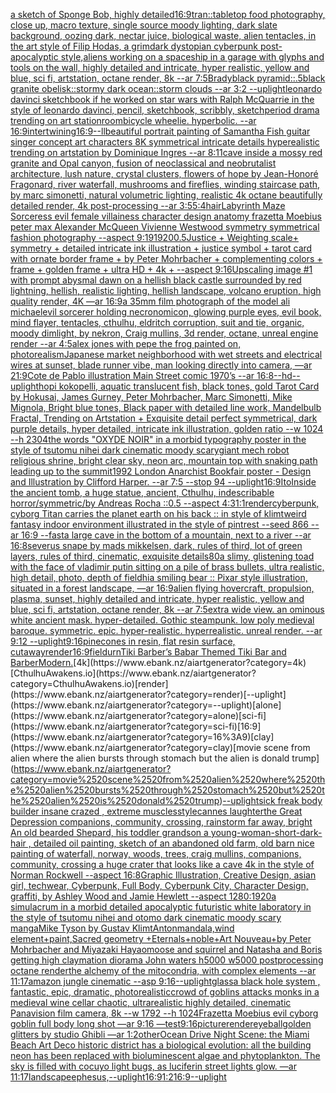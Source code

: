 [a sketch of  Sponge Bob, highly detailed](https://www.ebank.nz/aiartgenerator?category=a%2520sketch%2520of%2520%2520Sponge%2520Bob%2C%2520highly%2520detailed)[16:9](https://www.ebank.nz/aiartgenerator?category=16%3A9)[tran::](https://www.ebank.nz/aiartgenerator?category=tran%3A%3A)[tabletop food photography, close up, macro texture, single source moody lighting, dark slate background, oozing dark, nectar juice, biological waste, alien tentacles, in the art style of Filip Hodas, a grimdark dystopian cyberpunk post-apocalyptic style,](https://www.ebank.nz/aiartgenerator?category=tabletop%2520food%2520photography%2C%2520close%2520up%2C%2520macro%2520texture%2C%2520single%2520source%2520moody%2520lighting%2C%2520dark%2520slate%2520background%2C%2520oozing%2520dark%2C%2520nectar%2520juice%2C%2520biological%2520waste%2C%2520alien%2520tentacles%2C%2520in%2520the%2520art%2520style%2520of%2520Filip%2520Hodas%2C%2520a%2520grimdark%2520dystopian%2520cyberpunk%2520post-apocalyptic%2520style%2C)[aliens working on a spaceship in a garage with glyphs and tools on the wall, highly detailed and intricate, hyper realistic, yellow and blue, sci fi, artstation, octane render, 8k --ar 7:5](https://www.ebank.nz/aiartgenerator?category=aliens%2520working%2520on%2520a%2520spaceship%2520in%2520a%2520garage%2520with%2520glyphs%2520and%2520tools%2520on%2520the%2520wall%2C%2520highly%2520detailed%2520and%2520intricate%2C%2520hyper%2520realistic%2C%2520yellow%2520and%2520blue%2C%2520sci%2520fi%2C%2520artstation%2C%2520octane%2520render%2C%25208k%2520--ar%25207%3A5)[Brady](https://www.ebank.nz/aiartgenerator?category=Brady)[black pyramid::.5black granite obelisk::stormy dark ocean::storm clouds --ar 3:2 --uplight](https://www.ebank.nz/aiartgenerator?category=black%2520pyramid%3A%3A.5black%2520granite%2520obelisk%3A%3Astormy%2520dark%2520ocean%3A%3Astorm%2520clouds%2520--ar%25203%3A2%2520--uplight)[leonardo davinci sketchbook if he worked on star wars with Ralph McQuarrie in the style of leonardo davinci, pencil, sketchbook, scribbly, sketch](https://www.ebank.nz/aiartgenerator?category=leonardo%2520davinci%2520sketchbook%2520if%2520he%2520worked%2520on%2520star%2520wars%2520with%2520Ralph%2520McQuarrie%2520in%2520the%2520style%2520of%2520leonardo%2520davinci%2C%2520pencil%2C%2520sketchbook%2C%2520scribbly%2C%2520sketch)[period drama trending on art station](https://www.ebank.nz/aiartgenerator?category=period%2520drama%2520trending%2520on%2520art%2520station)[room](https://www.ebank.nz/aiartgenerator?category=room)[bicycle wheelie.  hyperbolic.  --ar 16:9](https://www.ebank.nz/aiartgenerator?category=bicycle%2520wheelie.%2520%2520hyperbolic.%2520%2520--ar%252016%3A9)[intertwining](https://www.ebank.nz/aiartgenerator?category=intertwining)[16:9](https://www.ebank.nz/aiartgenerator?category=16%3A9)[--ll](https://www.ebank.nz/aiartgenerator?category=--ll)[beautiful portrait painting of Samantha Fish guitar singer concept art characters 8K symmetrical intricate details hyperealistic trending on artstation by Dominique Ingres --ar 8:11](https://www.ebank.nz/aiartgenerator?category=beautiful%2520portrait%2520painting%2520of%2520Samantha%2520Fish%2520guitar%2520singer%2520concept%2520art%2520characters%25208K%2520symmetrical%2520intricate%2520details%2520hyperealistic%2520trending%2520on%2520artstation%2520by%2520Dominique%2520Ingres%2520--ar%25208%3A11)[cave inside a mossy red granite and Opal canyon, fusion of neoclassical and neobrutalist architecture, lush nature, crystal clusters, flowers of hope by Jean-Honoré Fragonard, river waterfall, mushrooms and fireflies, winding staircase path, by marc simonetti, natural volumetric lighting, realistic 4k octane beautifully detailed render, 4k post-processing --ar 3:5](https://www.ebank.nz/aiartgenerator?category=cave%2520inside%2520a%2520mossy%2520red%2520granite%2520and%2520Opal%2520canyon%2C%2520fusion%2520of%2520neoclassical%2520and%2520neobrutalist%2520architecture%2C%2520lush%2520nature%2C%2520crystal%2520clusters%2C%2520flowers%2520of%2520hope%2520by%2520Jean-Honor%C3%A9%2520Fragonard%2C%2520river%2520waterfall%2C%2520mushrooms%2520and%2520fireflies%2C%2520winding%2520staircase%2520path%2C%2520by%2520marc%2520simonetti%2C%2520natural%2520volumetric%2520lighting%2C%2520realistic%25204k%2520octane%2520beautifully%2520detailed%2520render%2C%25204k%2520post-processing%2520--ar%25203%3A5)[5:4](https://www.ebank.nz/aiartgenerator?category=5%3A4)[hair](https://www.ebank.nz/aiartgenerator?category=hair)[Labyrinth Maze Sorceress evil female villainess character design anatomy frazetta Moebius peter max Alexander McQueen Vivienne  Westwood symmetry symmetrical fashion photography   --aspect 9:19](https://www.ebank.nz/aiartgenerator?category=Labyrinth%2520Maze%2520Sorceress%2520evil%2520female%2520villainess%2520character%2520design%2520anatomy%2520frazetta%2520Moebius%2520peter%2520max%2520Alexander%2520McQueen%2520Vivienne%2520%2520Westwood%2520symmetry%2520symmetrical%2520fashion%2520photography%2520%2520%2520--aspect%25209%3A19)[1920](https://www.ebank.nz/aiartgenerator?category=1920)[0.5](https://www.ebank.nz/aiartgenerator?category=0.5)[](https://www.ebank.nz/aiartgenerator?category=)[Justice + Weighting scale+ symmetry + detailed intricate ink illustration + justice symbol + tarot card with ornate border frame + by Peter Mohrbacher + complementing colors + frame + golden frame + ultra HD + 4k + --aspect 9:16](https://www.ebank.nz/aiartgenerator?category=Justice%2520%2B%2520Weighting%2520scale%2B%2520symmetry%2520%2B%2520detailed%2520intricate%2520ink%2520illustration%2520%2B%2520justice%2520symbol%2520%2B%2520tarot%2520card%2520with%2520ornate%2520border%2520frame%2520%2B%2520by%2520Peter%2520Mohrbacher%2520%2B%2520complementing%2520colors%2520%2B%2520frame%2520%2B%2520golden%2520frame%2520%2B%2520ultra%2520HD%2520%2B%25204k%2520%2B%2520--aspect%25209%3A16)[Upscaling image #1 with prompt ](https://www.ebank.nz/aiartgenerator?category=Upscaling%2520image%2520%231%2520with%2520prompt%2520)[abysmal dawn on a hellish black castle surrounded by red lightning, hellish, realistic lighting, hellish landscape, volcano eruption, high quality render, 4K —ar 16:9](https://www.ebank.nz/aiartgenerator?category=abysmal%2520dawn%2520on%2520a%2520hellish%2520black%2520castle%2520surrounded%2520by%2520red%2520lightning%2C%2520hellish%2C%2520realistic%2520lighting%2C%2520hellish%2520landscape%2C%2520volcano%2520eruption%2C%2520high%2520quality%2520render%2C%25204K%2520%E2%80%94ar%252016%3A9)[a 35mm film photograph of the model ali michael](https://www.ebank.nz/aiartgenerator?category=a%252035mm%2520film%2520photograph%2520of%2520the%2520model%2520ali%2520michael)[evil sorcerer holding necronomicon, glowing purple eyes, evil book, mind flayer, tentacles, cthulhu, eldritch corruption, suit and tie, organic, moody dimlight, by nekron, Craig mullins, 3d render, octane, unreal engine render --ar 4:5](https://www.ebank.nz/aiartgenerator?category=evil%2520sorcerer%2520holding%2520necronomicon%2C%2520glowing%2520purple%2520eyes%2C%2520evil%2520book%2C%2520mind%2520flayer%2C%2520tentacles%2C%2520cthulhu%2C%2520eldritch%2520corruption%2C%2520suit%2520and%2520tie%2C%2520organic%2C%2520moody%2520dimlight%2C%2520by%2520nekron%2C%2520Craig%2520mullins%2C%25203d%2520render%2C%2520octane%2C%2520unreal%2520engine%2520render%2520--ar%25204%3A5)[alex jones with pepe the frog painted on, photorealism](https://www.ebank.nz/aiartgenerator?category=alex%2520jones%2520with%2520pepe%2520the%2520frog%2520painted%2520on%2C%2520photorealism)[Japanese market neighborhood with wet streets and electrical wires at sunset, blade runner vibe, man looking directly into camera, —ar 21:9](https://www.ebank.nz/aiartgenerator?category=Japanese%2520market%2520neighborhood%2520with%2520wet%2520streets%2520and%2520electrical%2520wires%2520at%2520sunset%2C%2520blade%2520runner%2520vibe%2C%2520man%2520looking%2520directly%2520into%2520camera%2C%2520%E2%80%94ar%252021%3A9)[Cote de Pablo illustration Main Street comic 1970’s --ar 16:8](https://www.ebank.nz/aiartgenerator?category=Cote%2520de%2520Pablo%2520illustration%2520Main%2520Street%2520comic%25201970%E2%80%99s%2520--ar%252016%3A8)[--hd](https://www.ebank.nz/aiartgenerator?category=--hd)[--uplight](https://www.ebank.nz/aiartgenerator?category=--uplight)[hopi kokopelli, aquatic translucent fish, black tones, gold Tarot Card by Hokusai, James Gurney, Peter Mohrbacher, Marc Simonetti, Mike Mignola, Bright blue tones, Black paper with detailed line work, Mandelbulb Fractal, Trending on Artstation + Exquisite detail perfect symmetrical, dark purple details, hyper detailed, intricate ink illustration, golden ratio  --w 1024  --h 2304](https://www.ebank.nz/aiartgenerator?category=hopi%2520kokopelli%2C%2520aquatic%2520translucent%2520fish%2C%2520black%2520tones%2C%2520gold%2520Tarot%2520Card%2520by%2520Hokusai%2C%2520James%2520Gurney%2C%2520Peter%2520Mohrbacher%2C%2520Marc%2520Simonetti%2C%2520Mike%2520Mignola%2C%2520Bright%2520blue%2520tones%2C%2520Black%2520paper%2520with%2520detailed%2520line%2520work%2C%2520Mandelbulb%2520Fractal%2C%2520Trending%2520on%2520Artstation%2520%2B%2520Exquisite%2520detail%2520perfect%2520symmetrical%2C%2520dark%2520purple%2520details%2C%2520hyper%2520detailed%2C%2520intricate%2520ink%2520illustration%2C%2520golden%2520ratio%2520%2520--w%25201024%2520%2520--h%25202304)[the words "OXYDE NOIR" in a morbid typography poster in the style of tsutomu nihei dark cinematic moody scary](https://www.ebank.nz/aiartgenerator?category=the%2520words%2520%22OXYDE%2520NOIR%22%2520in%2520a%2520morbid%2520typography%2520poster%2520in%2520the%2520style%2520of%2520tsutomu%2520nihei%2520dark%2520cinematic%2520moody%2520scary)[giant mech robot religious shrine, bright clear sky, neon arc, mountain top with snaking path leading up to the summit](https://www.ebank.nz/aiartgenerator?category=giant%2520mech%2520robot%2520religious%2520shrine%2C%2520bright%2520clear%2520sky%2C%2520neon%2520arc%2C%2520mountain%2520top%2520with%2520snaking%2520path%2520leading%2520up%2520to%2520the%2520summit)[1992 London Anarchist Bookfair poster - Design and Illustration by Clifford Harper. --ar 7:5 --stop 94 --uplight](https://www.ebank.nz/aiartgenerator?category=1992%2520London%2520Anarchist%2520Bookfair%2520poster%2520-%2520Design%2520and%2520Illustration%2520by%2520Clifford%2520Harper.%2520--ar%25207%3A5%2520--stop%252094%2520--uplight)[16:9](https://www.ebank.nz/aiartgenerator?category=16%3A9)[Ito](https://www.ebank.nz/aiartgenerator?category=Ito)[Inside the ancient tomb, a huge statue, ancient, Cthulhu, indescribable horror/symmetric/by Andreas Rocha ::0.5   --aspect 4:3](https://www.ebank.nz/aiartgenerator?category=Inside%2520the%2520ancient%2520tomb%2C%2520a%2520huge%2520statue%2C%2520ancient%2C%2520Cthulhu%2C%2520indescribable%2520horror/symmetric/by%2520Andreas%2520Rocha%2520%3A%3A0.5%2520%2520%2520--aspect%25204%3A3)[1:1](https://www.ebank.nz/aiartgenerator?category=1%3A1)[render](https://www.ebank.nz/aiartgenerator?category=render)[cyberpunk, cyborg Titan carries the planet earth on his back :: in style of klimt](https://www.ebank.nz/aiartgenerator?category=cyberpunk%2C%2520cyborg%2520Titan%2520carries%2520the%2520planet%2520earth%2520on%2520his%2520back%2520%3A%3A%2520in%2520style%2520of%2520klimt)[weird fantasy indoor environment illustrated in the style of pintrest --seed 866 --ar 16:9 --fast](https://www.ebank.nz/aiartgenerator?category=weird%2520fantasy%2520indoor%2520environment%2520illustrated%2520in%2520the%2520style%2520of%2520pintrest%2520--seed%2520866%2520--ar%252016%3A9%2520--fast)[a large cave in the bottom of a mountain, next to a river --ar 16:8](https://www.ebank.nz/aiartgenerator?category=a%2520large%2520cave%2520in%2520the%2520bottom%2520of%2520a%2520mountain%2C%2520next%2520to%2520a%2520river%2520--ar%252016%3A8)[severus snape by mads mikkelsen, dark, rules of third, lot of green layers, rules of third, cinematic, exquisite details](https://www.ebank.nz/aiartgenerator?category=severus%2520snape%2520by%2520mads%2520mikkelsen%2C%2520dark%2C%2520rules%2520of%2520third%2C%2520lot%2520of%2520green%2520layers%2C%2520rules%2520of%2520third%2C%2520cinematic%2C%2520exquisite%2520details)[80](https://www.ebank.nz/aiartgenerator?category=80)[a slimy, glistening toad with the face of vladimir putin sitting on a pile of brass bullets, ultra realistic, high detail, photo, depth of field](https://www.ebank.nz/aiartgenerator?category=a%2520slimy%2C%2520glistening%2520toad%2520with%2520the%2520face%2520of%2520vladimir%2520putin%2520sitting%2520on%2520a%2520pile%2520of%2520brass%2520bullets%2C%2520ultra%2520realistic%2C%2520high%2520detail%2C%2520photo%2C%2520depth%2520of%2520field)[hi](https://www.ebank.nz/aiartgenerator?category=hi)[a smiling bear :: Pixar style illustration, situated in a forest landscape, —ar 16:9](https://www.ebank.nz/aiartgenerator?category=a%2520smiling%2520bear%2520%3A%3A%2520Pixar%2520style%2520illustration%2C%2520situated%2520in%2520a%2520forest%2520landscape%2C%2520%E2%80%94ar%252016%3A9)[alien flying hovercraft, propulsion, plasma, sunset, highly detailed and intricate, hyper realistic, yellow and blue, sci fi, artstation, octane render, 8k --ar 7:5](https://www.ebank.nz/aiartgenerator?category=alien%2520flying%2520hovercraft%2C%2520propulsion%2C%2520plasma%2C%2520sunset%2C%2520highly%2520detailed%2520and%2520intricate%2C%2520hyper%2520realistic%2C%2520yellow%2520and%2520blue%2C%2520sci%2520fi%2C%2520artstation%2C%2520octane%2520render%2C%25208k%2520--ar%25207%3A5)[extra wide view. an ominous white ancient mask. hyper-detailed. Gothic steampunk. low poly medieval baroque. symmetric. epic. hyper-realistic. hyperrealistic. unreal render. --ar 9:12 --uplight](https://www.ebank.nz/aiartgenerator?category=extra%2520wide%2520view.%2520an%2520ominous%2520white%2520ancient%2520mask.%2520hyper-detailed.%2520Gothic%2520steampunk.%2520low%2520poly%2520medieval%2520baroque.%2520symmetric.%2520epic.%2520hyper-realistic.%2520hyperrealistic.%2520unreal%2520render.%2520--ar%25209%3A12%2520--uplight)[9:16](https://www.ebank.nz/aiartgenerator?category=9%3A16)[pinecones in resin, flat resin surface, cutaway](https://www.ebank.nz/aiartgenerator?category=pinecones%2520in%2520resin%2C%2520flat%2520resin%2520surface%2C%2520cutaway)[render](https://www.ebank.nz/aiartgenerator?category=render)[16:9](https://www.ebank.nz/aiartgenerator?category=16%3A9)[field](https://www.ebank.nz/aiartgenerator?category=field)[urn](https://www.ebank.nz/aiartgenerator?category=urn)[Tiki Barber’s Babar Themed Tiki Bar and Barber](https://www.ebank.nz/aiartgenerator?category=Tiki%2520Barber%E2%80%99s%2520Babar%2520Themed%2520Tiki%2520Bar%2520and%2520Barber)[Modern.](https://www.ebank.nz/aiartgenerator?category=Modern.)[4k](https://www.ebank.nz/aiartgenerator?category=4k)[CthulhuAwakens.io](https://www.ebank.nz/aiartgenerator?category=CthulhuAwakens.io)[render](https://www.ebank.nz/aiartgenerator?category=render)[--uplight](https://www.ebank.nz/aiartgenerator?category=--uplight)[alone](https://www.ebank.nz/aiartgenerator?category=alone)[sci-fi](https://www.ebank.nz/aiartgenerator?category=sci-fi)[16:9](https://www.ebank.nz/aiartgenerator?category=16%3A9)[clay](https://www.ebank.nz/aiartgenerator?category=clay)[movie scene from alien where the alien bursts through stomach but the alien is donald trump](https://www.ebank.nz/aiartgenerator?category=movie%2520scene%2520from%2520alien%2520where%2520the%2520alien%2520bursts%2520through%2520stomach%2520but%2520the%2520alien%2520is%2520donald%2520trump)[--uplight](https://www.ebank.nz/aiartgenerator?category=--uplight)[sick freak body builder insane crazed , extreme muscles](https://www.ebank.nz/aiartgenerator?category=sick%2520freak%2520body%2520builder%2520insane%2520crazed%2520%2C%2520extreme%2520muscles)[style](https://www.ebank.nz/aiartgenerator?category=style)[cannes laughter](https://www.ebank.nz/aiartgenerator?category=cannes%2520laughter)[the Great Depression  companions, community, crossing, rainstorm far away, bright An old bearded Shepard, his toddler grandson a young-woman-short-dark-hair , detailed oil painting, sketch of an abandoned old farm, old barn nice painting of waterfall, norway, woods, trees, craig mullins,  companions, community, crossing a huge crater that looks like a cave 4k in the style of Norman Rockwell --aspect 16:8](https://www.ebank.nz/aiartgenerator?category=the%2520Great%2520Depression%2520%2520companions%2C%2520community%2C%2520crossing%2C%2520rainstorm%2520far%2520away%2C%2520bright%2520An%2520old%2520bearded%2520Shepard%2C%2520his%2520toddler%2520grandson%2520a%2520young-woman-short-dark-hair%2520%2C%2520detailed%2520oil%2520painting%2C%2520sketch%2520of%2520an%2520abandoned%2520old%2520farm%2C%2520old%2520barn%2520nice%2520painting%2520of%2520waterfall%2C%2520norway%2C%2520woods%2C%2520trees%2C%2520craig%2520mullins%2C%2520%2520companions%2C%2520community%2C%2520crossing%2520a%2520huge%2520crater%2520that%2520looks%2520like%2520a%2520cave%25204k%2520in%2520the%2520style%2520of%2520Norman%2520Rockwell%2520--aspect%252016%3A8)[Graphic Illustration, Creative Design, asian girl, techwear, Cyberpunk, Full Body, Cyberpunk City, Character Design, graffiti, by Ashley Wood and Jamie Hewlett --aspect 1280:1920](https://www.ebank.nz/aiartgenerator?category=Graphic%2520Illustration%2C%2520Creative%2520Design%2C%2520asian%2520girl%2C%2520techwear%2C%2520Cyberpunk%2C%2520Full%2520Body%2C%2520Cyberpunk%2520City%2C%2520Character%2520Design%2C%2520graffiti%2C%2520by%2520Ashley%2520Wood%2520and%2520Jamie%2520Hewlett%2520--aspect%25201280%3A1920)[a simulacrum in a morbid detailed apocalyptic futuristic white laboratory in the style of tsutomu nihei and otomo dark cinematic moody scary manga](https://www.ebank.nz/aiartgenerator?category=a%2520simulacrum%2520in%2520a%2520morbid%2520detailed%2520apocalyptic%2520futuristic%2520white%2520laboratory%2520in%2520the%2520style%2520of%2520tsutomu%2520nihei%2520and%2520otomo%2520dark%2520cinematic%2520moody%2520scary%2520manga)[Mike Tyson by Gustav Klimt](https://www.ebank.nz/aiartgenerator?category=Mike%2520Tyson%2520by%2520Gustav%2520Klimt)[Anton](https://www.ebank.nz/aiartgenerator?category=Anton)[mandala,wind element+paint,Sacred geometry +Eternals+noble+Art Nouveau+by Peter Mohrbacher and Miyazaki Hayao](https://www.ebank.nz/aiartgenerator?category=mandala%2Cwind%2520element%2Bpaint%2CSacred%2520geometry%2520%2BEternals%2Bnoble%2BArt%2520Nouveau%2Bby%2520Peter%2520Mohrbacher%2520and%2520Miyazaki%2520Hayao)[moose and squirrel and Natasha and Boris getting high claymation diorama John waters h5000 w5000 postprocessing octane render](https://www.ebank.nz/aiartgenerator?category=moose%2520and%2520squirrel%2520and%2520Natasha%2520and%2520Boris%2520getting%2520high%2520claymation%2520diorama%2520John%2520waters%2520h5000%2520w5000%2520postprocessing%2520octane%2520render)[the alchemy of the mitocondria, with complex elements --ar 11:17](https://www.ebank.nz/aiartgenerator?category=the%2520alchemy%2520of%2520the%2520mitocondria%2C%2520with%2520complex%2520elements%2520--ar%252011%3A17)[amazon jungle cinematic --asp 9:16](https://www.ebank.nz/aiartgenerator?category=amazon%2520jungle%2520cinematic%2520--asp%25209%3A16)[--uplight](https://www.ebank.nz/aiartgenerator?category=--uplight)[glass](https://www.ebank.nz/aiartgenerator?category=glass)[a black hole system , fantastic, epic, dramatic, photorealistic](https://www.ebank.nz/aiartgenerator?category=a%2520black%2520hole%2520system%2520%2C%2520fantastic%2C%2520epic%2C%2520dramatic%2C%2520photorealistic)[crowd of goblins attacks monks  in a medieval wine cellar chaotic, ultrarealistic highly detailed, cinematic Panavision film camera, 8k --w 1792 --h 1024](https://www.ebank.nz/aiartgenerator?category=crowd%2520of%2520goblins%2520attacks%2520monks%2520%2520in%2520a%2520medieval%2520wine%2520cellar%2520chaotic%2C%2520ultrarealistic%2520highly%2520detailed%2C%2520cinematic%2520Panavision%2520film%2520camera%2C%25208k%2520--w%25201792%2520--h%25201024)[Frazetta Moebius evil cyborg goblin full body long shot  —ar 9:16 —test](https://www.ebank.nz/aiartgenerator?category=Frazetta%2520Moebius%2520evil%2520cyborg%2520goblin%2520full%2520body%2520long%2520shot%2520%2520%E2%80%94ar%25209%3A16%2520%E2%80%94test)[9:16](https://www.ebank.nz/aiartgenerator?category=9%3A16)[picture](https://www.ebank.nz/aiartgenerator?category=picture)[render](https://www.ebank.nz/aiartgenerator?category=render)[eyeball](https://www.ebank.nz/aiartgenerator?category=eyeball)[golden glitters by studio Ghibli —ar 1:2](https://www.ebank.nz/aiartgenerator?category=golden%2520glitters%2520by%2520studio%2520Ghibli%2520%E2%80%94ar%25201%3A2)[other](https://www.ebank.nz/aiartgenerator?category=other)[Ocean Drive Night Scene: the Miami Beach Art Deco historic district has a biological evolution: all the building neon has been replaced with bioluminescent algae and phytoplankton. The sky is filled with cocuyo light bugs, as luciferin street lights glow. —ar 11:17](https://www.ebank.nz/aiartgenerator?category=Ocean%2520Drive%2520Night%2520Scene%3A%2520the%2520Miami%2520Beach%2520Art%2520Deco%2520historic%2520district%2520has%2520a%2520biological%2520evolution%3A%2520all%2520the%2520building%2520neon%2520has%2520been%2520replaced%2520with%2520bioluminescent%2520algae%2520and%2520phytoplankton.%2520The%2520sky%2520is%2520filled%2520with%2520cocuyo%2520light%2520bugs%2C%2520as%2520luciferin%2520street%2520lights%2520glow.%2520%E2%80%94ar%252011%3A17)[landscape](https://www.ebank.nz/aiartgenerator?category=landscape)[ephesus,](https://www.ebank.nz/aiartgenerator?category=ephesus%2C)[--uplight](https://www.ebank.nz/aiartgenerator?category=--uplight)[16:9](https://www.ebank.nz/aiartgenerator?category=16%3A9)[1:2](https://www.ebank.nz/aiartgenerator?category=1%3A2)[16:9](https://www.ebank.nz/aiartgenerator?category=16%3A9)[--uplight](https://www.ebank.nz/aiartgenerator?category=--uplight)